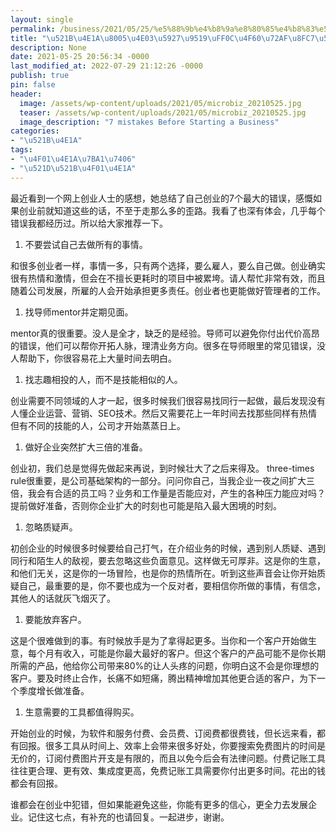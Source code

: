 ```yaml
---
layout: single
permalink: /business/2021/05/25/%e5%88%9b%e4%b8%9a%e8%80%85%e4%b8%83%e5%a4%a7%e9%94%99%ef%bc%8c%e4%bd%a0%e7%8a%af%e8%bf%87%e5%90%97%ef%bc%9f/
title: "\u521B\u4E1A\u8005\u4E03\u5927\u9519\uFF0C\u4F60\u72AF\u8FC7\u5417\uFF1F"
description: None
date: 2021-05-25 20:56:34 -0000
last_modified_at: 2022-07-29 21:12:26 -0000
publish: true
pin: false
header:
  image: /assets/wp-content/uploads/2021/05/microbiz_20210525.jpg
  teaser: /assets/wp-content/uploads/2021/05/microbiz_20210525.jpg
  image_description: "7 mistakes Before Starting a Business"
categories:
- "\u521B\u4E1A"
tags:
- "\u4F01\u4E1A\u7BA1\u7406"
- "\u521D\u521B\u4F01\u4E1A"
---
```

最近看到一个网上创业人士的感想，她总结了自己创业的7个最大的错误，感慨如果创业前就知道这些的话，不至于走那么多的歪路。我看了也深有体会，几乎每个错误我都经历过。所以给大家推荐一下。

  1. 不要尝试自己去做所有的事情。

和很多创业者一样，事情一多，只有两个选择，要么雇人，要么自己做。创业确实很有热情和激情，但会在不擅长更耗时的项目中被累垮。请人帮忙非常有效，而且随着公司发展，所雇的人会开始承担更多责任。创业者也更能做好管理者的工作。

  1. 找导师mentor并定期见面。

mentor真的很重要。没人是全才，缺乏的是经验。导师可以避免你付出代价高昂的错误，他们可以帮你开拓人脉，理清业务方向。很多在导师眼里的常见错误，没人帮助下，你很容易花上大量时间去明白。

  1. 找志趣相投的人，而不是技能相似的人。

创业需要不同领域的人才一起，很多时候我们很容易找同行一起做，最后发现没有人懂企业运营、营销、SEO技术。然后又需要花上一年时间去找那些同样有热情但有不同的技能的人，公司才开始蒸蒸日上。

  1. 做好企业突然扩大三倍的准备。

创业初，我们总是觉得先做起来再说，到时候壮大了之后来得及。 three-times rule很重要，是公司基础架构的一部分。问问你自己，当我企业一夜之间扩大三倍，我会有合适的员工吗？业务和工作量是否能应对，产生的各种压力能应对吗？提前做好准备，否则你企业扩大的时刻也可能是陷入最大困境的时刻。

  1. 忽略质疑声。

初创企业的时候很多时候要给自己打气，在介绍业务的时候，遇到别人质疑、遇到同行和陌生人的敌视，要去忽略这些负面意见。这样做无可厚非。这是你的生意，和他们无关，这是你的一场冒险，也是你的热情所在。听到这些声音会让你开始质疑自己，最重要的是，你不要也成为一个反对者，要相信你所做的事情，有信念，其他人的话就灰飞烟灭了。

  1. 要能放弃客户。

这是个很难做到的事。有时候放手是为了拿得起更多。当你和一个客户开始做生意，每个月有收入，可能是你最大最好的客户。但这个客户的产品可能不是你长期所需的产品，他给你公司带来80%的让人头疼的问题，你明白这不会是你理想的客户。要及时终止合作，长痛不如短痛，腾出精神增加其他更合适的客户，为下一个季度增长做准备。

  1. 生意需要的工具都值得购买。

开始创业的时候，为软件和服务付费、会员费、订阅费都很费钱，但长远来看，都有回报。很多工具从时间上、效率上会带来很多好处，你要搜索免费图片的时间是无价的，订阅付费图片开支是有限的，而且以免今后会有法律问题。付费记账工具往往更合理、更有效、集成度更高，免费记账工具需要你付出更多时间。花出的钱都会有回报。

谁都会在创业中犯错，但如果能避免这些，你能有更多的信心，更全力去发展企业。记住这七点，有补充的也请回复。一起进步，谢谢。
